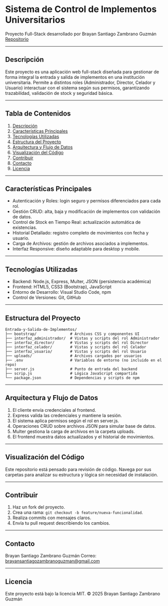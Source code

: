 # Sistema de Control de Implementos Universitarios

Proyecto Full-Stack desarrollado por Brayan Santiago Zambrano Guzmán
[Repositorio](https://github.com/BrayanZambranoDev/Entrada-y-Salida-de-Implementos)

---

## Descripción

Este proyecto es una aplicación web full-stack diseñada para gestionar de forma integral la entrada y salida de implementos en una institución universitaria. Permite a distintos roles (Administrador, Director, Celador y Usuario) interactuar con el sistema según sus permisos, garantizando trazabilidad, validación de stock y seguridad básica.

---

## Tabla de Contenidos

1. [Descripción](#descripción)
2. [Características Principales](#características-principales)
3. [Tecnologías Utilizadas](#tecnologías-utilizadas)
4. [Estructura del Proyecto](#estructura-del-proyecto)
5. [Arquitectura y Flujo de Datos](#arquitectura-y-flujo-de-datos)
6. [Visualización del Código](#visualización-del-código)
7. [Contribuir](#contribuir)
8. [Contacto](#contacto)
9. [Licencia](#licencia)

---

## Características Principales

* Autenticación y Roles: login seguro y permisos diferenciados para cada rol.
* Gestión CRUD: alta, baja y modificación de implementos con validación de datos.
* Control de Stock en Tiempo Real: actualización automática de existencias.
* Historial Detallado: registro completo de movimientos con fecha y usuario.
* Carga de Archivos: gestión de archivos asociados a implementos.
* Interfaz Responsive: diseño adaptable para desktop y mobile.

---

## Tecnologías Utilizadas

* Backend: Node.js, Express, Multer, JSON (persistencia académica)
* Frontend: HTML5, CSS3 (Bootstrap), JavaScript
* Entorno de Desarrollo: Visual Studio Code, npm
* Control de Versiones: Git, GitHub

---

## Estructura del Proyecto

```
Entrada-y-Salida-de-Implementos/
├── bootstrap/               # Archivos CSS y componentes UI
├── interfaz_administrador/  # Vistas y scripts del rol Administrador
├── interfaz_director/       # Vistas y scripts del rol Director
├── interfaz_celador/        # Vistas y scripts del rol Celador
├── interfaz_usuario/        # Vistas y scripts del rol Usuario
├── uploads/                 # Archivos cargados por usuarios
├── .env                     # Variables de entorno (no incluido en el repo)
├── server.js                # Punto de entrada del backend
├── scrip.js                 # Lógica JavaScript compartida
└── package.json             # Dependencias y scripts de npm
```

---

## Arquitectura y Flujo de Datos

1. El cliente envía credenciales al frontend.
2. Express valida las credenciales y mantiene la sesión.
3. El sistema aplica permisos según el rol en server.js.
4. Operaciones CRUD sobre archivos JSON para simular base de datos.
5. Multer gestiona la carga de archivos en la carpeta uploads.
6. El frontend muestra datos actualizados y el historial de movimientos.

---

## Visualización del Código

Este repositorio está pensado para revisión de código. Navega por sus carpetas para analizar su estructura y lógica sin necesidad de instalación.

---

## Contribuir

1. Haz un fork del proyecto.
2. Crea una rama: `git checkout -b feature/nueva-funcionalidad`.
3. Realiza commits con mensajes claros.
4. Envía tu pull request describiendo los cambios.

---

## Contacto

Brayan Santiago Zambrano Guzmán
Correo: [brayansantiagozambranoguzman@gmail.com](mailto:brayansantiagozambranoguzman@gmail.com)

---

## Licencia

Este proyecto está bajo la licencia MIT.
© 2025 Brayan Santiago Zambrano Guzmán

